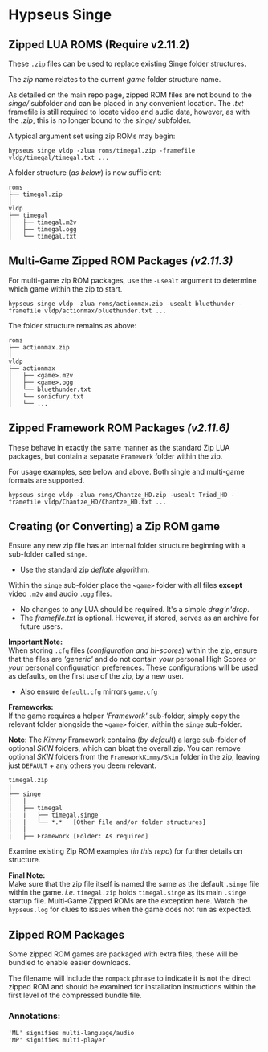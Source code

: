 # Hypseus Singe

## Zipped LUA ROMS (Require v2.11.2)

These `.zip` files can be used to replace existing Singe folder structures.

The _zip_ name relates to the current _game_ folder structure name.

As detailed on the main repo page, zipped ROM files are not bound to the _singe/_ subfolder and can be placed in any convenient location. The _.txt_ framefile is still required to locate video and audio data, however, as with the _.zip_, this is no longer bound to the _singe/_ subfolder.

A typical argument set using zip ROMs may begin:

```
hypseus singe vldp -zlua roms/timegal.zip -framefile vldp/timegal/timegal.txt ...
```


A folder structure (_as below_) is now sufficient:

```
roms
├── timegal.zip
│ 
vldp
├── timegal
│   ├── timegal.m2v
│   ├── timegal.ogg
│   └── timegal.txt
```

## Multi-Game Zipped ROM Packages _(v2.11.3)_

For multi-game zip ROM packages, use the `-usealt` argument to determine which game within the zip to start.

```
hypseus singe vldp -zlua roms/actionmax.zip -usealt bluethunder -framefile vldp/actionmax/bluethunder.txt ...
```

The folder structure remains as above:

```
roms
├── actionmax.zip
│ 
vldp
├── actionmax
│   ├── <game>.m2v
│   ├── <game>.ogg
│   └── bluethunder.txt
│   └── sonicfury.txt
│   └── ...
```

## Zipped Framework ROM Packages _(v2.11.6)_

These behave in exactly the same manner as the standard Zip LUA packages, but contain a separate `Framework` folder within the zip.

For usage examples, see below and above. Both single and multi-game formats are supported.

```
hypseus singe vldp -zlua roms/Chantze_HD.zip -usealt Triad_HD -framefile vldp/Chantze_HD/Chantze_HD.txt ...
```

## Creating (or Converting) a Zip ROM game

Ensure any new zip file has an internal folder structure beginning with a sub-folder called `singe`.
* Use the standard zip _deflate_ algorithm.

Within the `singe` sub-folder place the `<game>` folder with all files **except** video `.m2v` and audio `.ogg` files.
* No changes to any LUA should be required. It's a simple _drag'n'drop_.
* The _framefile.txt_ is optional. However, if stored, serves as an archive for future users.

**Important Note:**  
When storing `.cfg` files (_configuration and hi-scores_) within the zip, ensure that the files are _'generic'_ and do not contain _your_ personal High Scores or _your_ personal configuration preferences. These configurations will be used as defaults, on the first use of the zip, by a new user.
* Also ensure `default.cfg` mirrors `game.cfg`

**Frameworks:**  
If the game requires a helper _'Framework'_ sub-folder, simply copy the relevant folder alongside the `<game>` folder, within the `singe` sub-folder.

**Note**: The _Kimmy_ Framework contains (_by default_) a large sub-folder of optional _SKIN_ folders, which can bloat the overall zip. You can remove optional _SKIN_ folders from the `FrameworkKimmy/Skin` folder in the zip, leaving just `DEFAULT` + any others you deem relevant.

```
timegal.zip
|
├── singe
|   |
|   ├── timegal
|   |   ├── timegal.singe
|   |   └── *.*   [Other file and/or folder structures]
|   |
|   ├── Framework [Folder: As required]
```

Examine existing Zip ROM examples (_in this repo_) for further details on structure.

**Final Note:**  
Make sure that the zip file itself is named the same as the default `.singe` file within the game. _i.e._ `timegal.zip` holds `timegal.singe` as its main `.singe` startup file. Multi-Game Zipped ROMs are the exception here. Watch the `hypseus.log` for clues to issues when the game does not run as expected.

## Zipped ROM Packages

Some zipped ROM games are packaged with extra files, these will be bundled to enable easier downloads.

The filename will include the `rompack` phrase to indicate it is not the direct zipped ROM and should be examined for installation instructions within the first level of the compressed bundle file.

### Annotations:

```
'ML' signifies multi-language/audio
'MP' signifies multi-player
```

